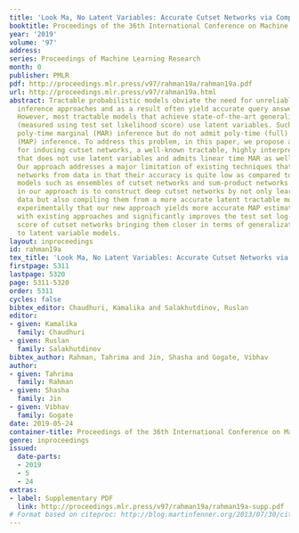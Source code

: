 ```yaml
---
title: 'Look Ma, No Latent Variables: Accurate Cutset Networks via Compilation'
booktitle: Proceedings of the 36th International Conference on Machine Learning
year: '2019'
volume: '97'
address: 
series: Proceedings of Machine Learning Research
month: 0
publisher: PMLR
pdf: http://proceedings.mlr.press/v97/rahman19a/rahman19a.pdf
url: http://proceedings.mlr.press/v97/rahman19a.html
abstract: Tractable probabilistic models obviate the need for unreliable approximate
  inference approaches and as a result often yield accurate query answers in practice.
  However, most tractable models that achieve state-of-the-art generalization performance
  (measured using test set likelihood score) use latent variables. Such models admit
  poly-time marginal (MAR) inference but do not admit poly-time (full) maximum-a-posteriori
  (MAP) inference. To address this problem, in this paper, we propose a novel approach
  for inducing cutset networks, a well-known tractable, highly interpretable representation
  that does not use latent variables and admits linear time MAR as well as MAP inference.
  Our approach addresses a major limitation of existing techniques that learn cutset
  networks from data in that their accuracy is quite low as compared to latent variable
  models such as ensembles of cutset networks and sum-product networks. The key idea
  in our approach is to construct deep cutset networks by not only learning them from
  data but also compiling them from a more accurate latent tractable model. We show
  experimentally that our new approach yields more accurate MAP estimates as compared
  with existing approaches and significantly improves the test set log-likelihood
  score of cutset networks bringing them closer in terms of generalization performance
  to latent variable models.
layout: inproceedings
id: rahman19a
tex_title: 'Look Ma, No Latent Variables: Accurate Cutset Networks via Compilation'
firstpage: 5311
lastpage: 5320
page: 5311-5320
order: 5311
cycles: false
bibtex_editor: Chaudhuri, Kamalika and Salakhutdinov, Ruslan
editor:
- given: Kamalika
  family: Chaudhuri
- given: Ruslan
  family: Salakhutdinov
bibtex_author: Rahman, Tahrima and Jin, Shasha and Gogate, Vibhav
author:
- given: Tahrima
  family: Rahman
- given: Shasha
  family: Jin
- given: Vibhav
  family: Gogate
date: 2019-05-24
container-title: Proceedings of the 36th International Conference on Machine Learning
genre: inproceedings
issued:
  date-parts:
  - 2019
  - 5
  - 24
extras:
- label: Supplementary PDF
  link: http://proceedings.mlr.press/v97/rahman19a/rahman19a-supp.pdf
# Format based on citeproc: http://blog.martinfenner.org/2013/07/30/citeproc-yaml-for-bibliographies/
---
```

